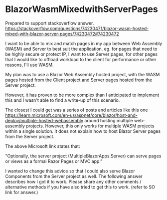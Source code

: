 # BlazorWasmMixedwithServerPages
Prepared to support stackoverflow answer.  https://stackoverflow.com/questions/74230471/blazor-wasm-hosted-mixed-with-blazor-server-pages/74230472#74230472

I want to be able to mix and match pages in my app between Web Assembly (WASM) and Server to best suit the application. eg. for pages that need to be highly secure or protect IP, I want to use Server pages, for other pages that I would like to offload workload to the client for performance or other reasons, I'll use WASM.

My plan was to use a Blazor Web Assembly hosted project, with the WASM pages hosted from the Client project and Server pages hosted from the Server project.

However, it has proven to be more complex than I anticipated to implement this and I wasn't able to find a write-up of this scenario.

The closest I could get was a series of posts and articles like this one https://learn.microsoft.com/en-us/aspnet/core/blazor/host-and-deploy/multiple-hosted-webassembly around hosting multiple web-assembly projects. However, this only works for multiple WASM projects within a single solution. It does not explain how to host Blazor Server pages from the Server project.

The above Microsoft link states that:

"Optionally, the server project (MultipleBlazorApps.Server) can serve pages or views as a formal Razor Pages or MVC app."

I wanted to change this advice so that I could also serve Blazor Components from the Server project as well. The following answer describes how I got it to work. Please share any other comments / alternative methods if you have also tried to get this to work. (refer to SO link for answer.)
